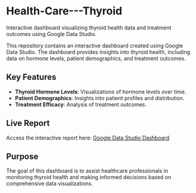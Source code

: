 # Health-Care---Thyroid
Interactive dashboard visualizing thyroid health data and treatment outcomes using Google Data Studio.

This repository contains an interactive dashboard created using Google Data Studio. The dashboard provides insights into thyroid health, including data on hormone levels, patient demographics, and treatment outcomes.

## Key Features

- **Thyroid Hormone Levels**: Visualizations of hormone levels over time.
- **Patient Demographics**: Insights into patient profiles and distribution.
- **Treatment Efficacy**: Analysis of treatment outcomes.

## Live Report

Access the interactive report here: [Google Data Studio Dashboard](https://lookerstudio.google.com/s/qJFmMgMFp-E)

## Purpose

The goal of this dashboard is to assist healthcare professionals in monitoring thyroid health and making informed decisions based on comprehensive data visualizations.
